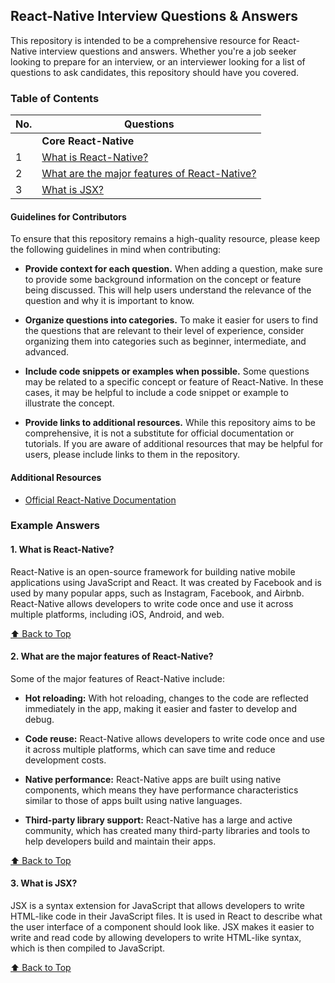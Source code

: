 ## React-Native Interview Questions & Answers

This repository is intended to be a comprehensive resource for React-Native interview questions and answers. Whether you're a job seeker looking to prepare for an interview, or an interviewer looking for a list of questions to ask candidates, this repository should have you covered.

### Table of Contents

| No. | Questions                                                                                                                                                                                                                        |
| --- | -------------------------------------------------------------------------------------------------------------------------------------------------------------------------------------------------------------------------------- |
|     | **Core React-Native**                                                                                                                                                                                                                   |
| 1   | [What is React-Native?](#1-what-is-react-native)                                                                                                                                                                                                 |
| 2   | [What are the major features of React-Native?](#2-what-are-the-major-features-of-react-native)                                                                                                                                                   |
| 3   | [What is JSX?](#3-what-is-jsx)                                          |

#### Guidelines for Contributors

To ensure that this repository remains a high-quality resource, please keep the following guidelines in mind when contributing:

- **Provide context for each question.** When adding a question, make sure to provide some background information on the concept or feature being discussed. This will help users understand the relevance of the question and why it is important to know.

- **Organize questions into categories.** To make it easier for users to find the questions that are relevant to their level of experience, consider organizing them into categories such as beginner, intermediate, and advanced.

- **Include code snippets or examples when possible.** Some questions may be related to a specific concept or feature of React-Native. In these cases, it may be helpful to include a code snippet or example to illustrate the concept.

- **Provide links to additional resources.** While this repository aims to be comprehensive, it is not a substitute for official documentation or tutorials. If you are aware of additional resources that may be helpful for users, please include links to them in the repository.

#### Additional Resources

- [Official React-Native Documentation](https://reactnative.dev/docs/getting-started)

### Example Answers

#### 1. What is React-Native?

React-Native is an open-source framework for building native mobile applications using JavaScript and React. It was created by Facebook and is used by many popular apps, such as Instagram, Facebook, and Airbnb. React-Native allows developers to write code once and use it across multiple platforms, including iOS, Android, and web.

[⬆ Back to Top](#table-of-contents)

#### 2. What are the major features of React-Native?

Some of the major features of React-Native include:

- **Hot reloading:** With hot reloading, changes to the code are reflected immediately in the app, making it easier and faster to develop and debug.

- **Code reuse:** React-Native allows developers to write code once and use it across multiple platforms, which can save time and reduce development costs.

- **Native performance:** React-Native apps are built using native components, which means they have performance characteristics similar to those of apps built using native languages.

- **Third-party library support:** React-Native has a large and active community, which has created many third-party libraries and tools to help developers build and maintain their apps.

[⬆ Back to Top](#table-of-contents)

#### 3. What is JSX?

JSX is a syntax extension for JavaScript that allows developers to write HTML-like code in their JavaScript files. It is used in React to describe what the user interface of a component should look like. JSX makes it easier to write and read code by allowing developers to write HTML-like syntax, which is then compiled to JavaScript.

[⬆ Back to Top](#table-of-contents)

